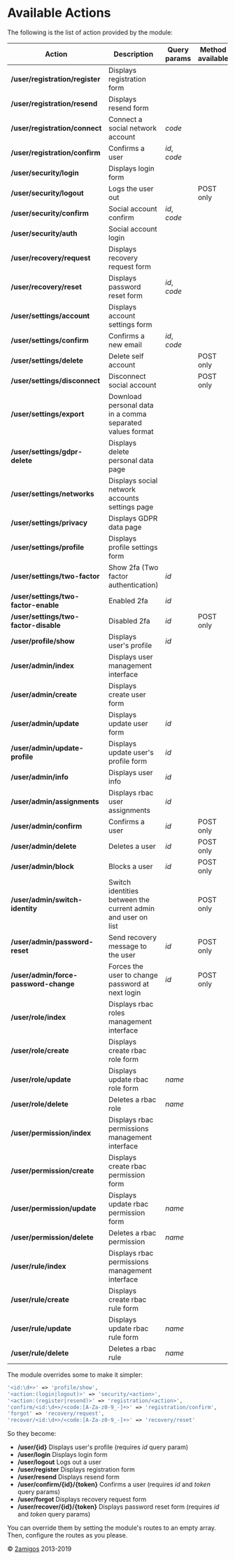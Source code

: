 Available Actions
=================

The following is the list of action provided by the module: 

| Action | Description | Query params | Method available | Note  
| --- | --- | --- | --- | ---  
| **/user/registration/register** | Displays registration form
| **/user/registration/resend** | Displays resend form
| **/user/registration/connect** | Connect a social network account | *code*
| **/user/registration/confirm** | Confirms a user | *id*, *code*
| **/user/security/login** | Displays login form
| **/user/security/logout** | Logs the user out | | POST only
| **/user/security/confirm** | Social account confirm | *id*, *code* | | Query params depend of SocialNetworkAccountQuery
| **/user/security/auth** | Social account login | | | 
| **/user/recovery/request** | Displays recovery request form
| **/user/recovery/reset** | Displays password reset form | *id*, *code*
| **/user/settings/account** | Displays account settings form | | | email, username, password
| **/user/settings/confirm** | Confirms a new email | *id*, *code*
| **/user/settings/delete** | Delete self account | | POST only
| **/user/settings/disconnect** | Disconnect social account | | POST only
| **/user/settings/export** | Download personal data in a comma separated values format
| **/user/settings/gdpr-delete** | Displays delete personal data page |
| **/user/settings/networks** | Displays social network accounts settings page
| **/user/settings/privacy** | Displays GDPR data page
| **/user/settings/profile** | Displays profile settings form
| **/user/settings/two-factor** | Show 2fa (Two factor authentication) | *id* | | https://github.com/2amigos/2fa-library required
| **/user/settings/two-factor-enable** | Enabled 2fa | *id* | | https://github.com/2amigos/2fa-library required
| **/user/settings/two-factor-disable** | Disabled 2fa | *id* | POST only | https://github.com/2amigos/2fa-library required
| **/user/profile/show** | Displays user's profile | *id*
| **/user/admin/index** | Displays user management interface
| **/user/admin/create** | Displays create user form
| **/user/admin/update** | Displays update user form | *id*
| **/user/admin/update-profile** | Displays update user's profile form | *id*
| **/user/admin/info** | Displays user info | *id*
| **/user/admin/assignments** | Displays rbac user assignments | *id*
| **/user/admin/confirm** | Confirms a user | *id* | POST only
| **/user/admin/delete** | Deletes a user | *id* | POST only
| **/user/admin/block** | Blocks a user | *id* | POST only
| **/user/admin/switch-identity** | Switch identities between the current admin and user on list | | POST only
| **/user/admin/password-reset** | Send recovery message to the user | *id* | POST only
| **/user/admin/force-password-change** | Forces the user to change password at next login | *id* | POST only
| **/user/role/index** | Displays rbac roles management interface
| **/user/role/create** | Displays create rbac role form
| **/user/role/update** | Displays update rbac role form | *name*
| **/user/role/delete** | Deletes a rbac role | *name*
| **/user/permission/index** | Displays rbac permissions management interface
| **/user/permission/create** | Displays create rbac permission form
| **/user/permission/update** | Displays update rbac permission form | *name*
| **/user/permission/delete** | Deletes a rbac permission | *name*
| **/user/rule/index** | Displays rbac permissions management interface
| **/user/rule/create** | Displays create rbac rule form
| **/user/rule/update** | Displays update rbac rule form | *name*
| **/user/rule/delete** | Deletes a rbac rule | *name*

The module overrides some to make it simpler:  

```php 
'<id:\d+>' => 'profile/show',
'<action:(login|logout)>' => 'security/<action>',
'<action:(register|resend)>' => 'registration/<action>',
'confirm/<id:\d+>/<code:[A-Za-z0-9_-]+>' => 'registration/confirm',
'forgot' => 'recovery/request',
'recover/<id:\d+>/<code:[A-Za-z0-9_-]+>' => 'recovery/reset'
```

So they become:
 
- **/user/{id}**                   Displays user's profile (requires *id* query param)
- **/user/login**                  Displays login form
- **/user/logout**                 Logs out a user
- **/user/register**               Displays registration form
- **/user/resend**                 Displays resend form
- **/user/confirm/{id}/{token}**   Confirms a user (requires *id* and *token* query params)
- **/user/forgot**                 Displays recovery request form
- **/user/recover/{id}/{token}**   Displays password reset form (requires *id* and *token* query params)


You can override them by setting the module's routes to an empty array. Then, configure the routes as you please.


© [2amigos](http://www.2amigos.us/) 2013-2019
